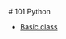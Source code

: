 # 101 Python

* [Basic class](https://github.com/369geofreeman/machine-learning-algorithms-and-data-structures/tree/main/Data-Structures/101/basic_class.py)



